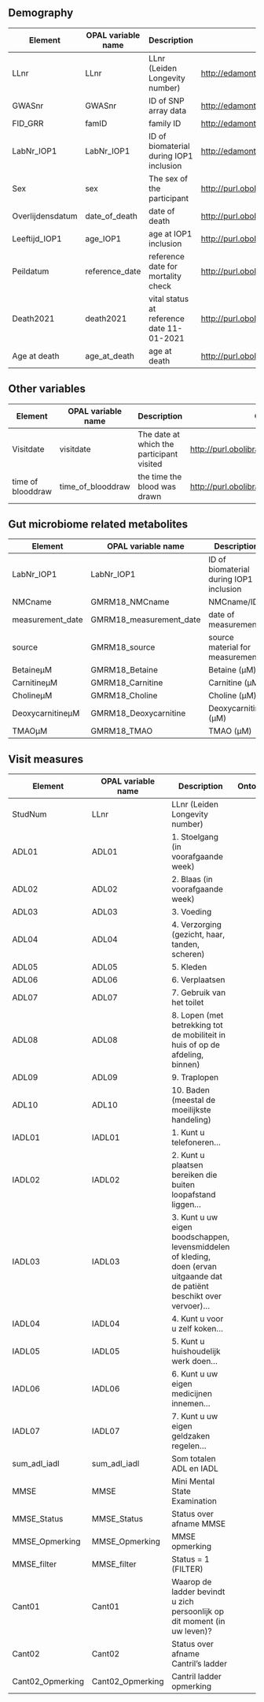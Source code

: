 ## Demography

| Element          | OPAL variable name | Description                               | Ontology                                    | Values | Units |
| ---------------- | ------------------ | ----------------------------------------- | ------------------------------------------- | ------ | ----- |
| LLnr             | LLnr               | LLnr (Leiden Longevity number)            | http://edamontology.org/data_0842           |        |       |
| GWASnr           | GWASnr             | ID of SNP array data                      | http://edamontology.org/data_0842           |        |       |
| FID_GRR          | famID              | family ID                                 | http://edamontology.org/data_0842           |        |       |
| LabNr_IOP1       | LabNr_IOP1         | ID of biomaterial during IOP1 inclusion   | http://edamontology.org/data_0842           |        |       |
| Sex              | sex                | The sex of the participant                | http://purl.obolibrary.org/obo/NCIT_C28421  |        |       |
| Overlijdensdatum | date_of_death      | date of death                             | http://purl.obolibrary.org/obo/NCIT_C70810  |        |       |
| Leeftijd_IOP1    | age_IOP1           | age at IOP1 inclusion                     | http://purl.obolibrary.org/obo/NCIT_C25150  |        |       |
| Peildatum        | reference_date     | reference date for mortality check        | http://purl.obolibrary.org/obo/NCIT_C82518  |        |       |
| Death2021        | death2021          | vital status at reference date 11-01-2021 | http://purl.obolibrary.org/obo/NCIT_C25717  |        |       |
| Age at death     | age_at_death       | age at death                              | http://purl.obolibrary.org/obo/NCIT_C135383 |        |       |

## Other variables

| Element           | OPAL variable name | Description                               | Ontology                                   | Values | Units |
| ----------------- | ------------------ | ----------------------------------------- | ------------------------------------------ | ------ | ----- |
| Visitdate         | visitdate          | The date at which the participant visited | http://purl.obolibrary.org/obo/NCIT_C83031 |        |       |
| time of blooddraw | time_of_blooddraw  | the time the blood was drawn              | http://purl.obolibrary.org/obo/NCIT_C25207 |        |       |

## Gut microbiome related metabolites

| Element          | OPAL variable name      | Description                             | Ontology                                    | Values | Units |
| ---------------- | ----------------------- | --------------------------------------- | ------------------------------------------- | ------ | ----- |
| LabNr_IOP1       | LabNr_IOP1              | ID of biomaterial during IOP1 inclusion | http://edamontology.org/data_3273           |        |       |
| NMCname          | GMRM18_NMCname          | NMCname/ID                              |                                             |        |       |
| measurement_date | GMRM18_measurement_date | date of measurement                     | http://purl.obolibrary.org/obo/OPMI_0000580 |        |       |
| source           | GMRM18_source           | source material for measurement         | http://purl.org/dc/elements/1.1/source      |        |       |
| BetaineµM        | GMRM18_Betaine          | Betaine (µM)                            | http://purl.obolibrary.org/obo/CHEBI_17750  |        | µM    |
| CarnitineµM      | GMRM18_Carnitine        | Carnitine (µM)                          | http://purl.obolibrary.org/obo/CHEBI_17126  |        | µM    |
| CholineµM        | GMRM18_Choline          | Choline (µM)                            | http://purl.obolibrary.org/obo/CHEBI_15354  |        | µM    |
| DeoxycarnitineµM | GMRM18_Deoxycarnitine   | Deoxycarnitine (µM)                     | http://purl.obolibrary.org/obo/CHEBI_16244  |        | µM    |
| TMAOµM           | GMRM18_TMAO             | TMAO (µM)                               | http://purl.obolibrary.org/obo/CHEBI_15724  |        | µM    |

## Visit measures

| Element          | OPAL variable name | Description                                                                                                              | Ontology | Values | Units |
| ---------------- | ------------------ | ------------------------------------------------------------------------------------------------------------------------ | -------- | ------ | ----- |
| StudNum          | LLnr               | LLnr (Leiden Longevity number)                                                                                           |          |        |       |
| ADL01            | ADL01              | 1. Stoelgang (in voorafgaande week)                                                                                      |          |        |       |
| ADL02            | ADL02              | 2. Blaas (in voorafgaande week)                                                                                          |          |        |       |
| ADL03            | ADL03              | 3. Voeding                                                                                                               |          |        |       |
| ADL04            | ADL04              | 4. Verzorging (gezicht, haar, tanden, scheren)                                                                           |          |        |       |
| ADL05            | ADL05              | 5. Kleden                                                                                                                |          |        |       |
| ADL06            | ADL06              | 6. Verplaatsen                                                                                                           |          |        |       |
| ADL07            | ADL07              | 7. Gebruik van het toilet                                                                                                |          |        |       |
| ADL08            | ADL08              | 8. Lopen (met betrekking tot de mobiliteit in huis of op de afdeling, binnen)                                            |          |        |       |
| ADL09            | ADL09              | 9. Traplopen                                                                                                             |          |        |       |
| ADL10            | ADL10              | 10. Baden (meestal de moeilijkste handeling)                                                                             |          |        |       |
| IADL01           | IADL01             | 1. Kunt u telefoneren…                                                                                                   |          |        |       |
| IADL02           | IADL02             | 2. Kunt u plaatsen bereiken die buiten loopafstand liggen…                                                               |          |        |       |
| IADL03           | IADL03             | 3. Kunt u uw eigen boodschappen, levensmiddelen of kleding, doen (ervan uitgaande dat de patiënt beschikt over vervoer)… |          |        |       |
| IADL04           | IADL04             | 4. Kunt u voor u zelf koken…                                                                                             |          |        |       |
| IADL05           | IADL05             | 5. Kunt u huishoudelijk werk doen…                                                                                       |          |        |       |
| IADL06           | IADL06             | 6. Kunt u uw eigen medicijnen innemen…                                                                                   |          |        |       |
| IADL07           | IADL07             | 7. Kunt u uw eigen geldzaken regelen…                                                                                    |          |        |       |
| sum_adl_iadl     | sum_adl_iadl       | Som totalen ADL en IADL                                                                                                  |          |        |       |
| MMSE             | MMSE               | Mini Mental State Examination                                                                                            |          |        |       |
| MMSE_Status      | MMSE_Status        | Status over afname MMSE                                                                                                  |          |        |       |
| MMSE_Opmerking   | MMSE_Opmerking     | MMSE opmerking                                                                                                           |          |        |       |
| MMSE_filter      | MMSE_filter        | Status = 1 (FILTER)                                                                                                      |          |        |       |
| Cant01           | Cant01             | Waarop de ladder bevindt u zich persoonlijk op dit moment (in uw leven)?                                                 |          |        |       |
| Cant02           | Cant02             | Status over afname Cantril’s ladder                                                                                      |          |        |       |
| Cant02_Opmerking | Cant02_Opmerking   | Cantril ladder opmerking                                                                                                 |          |        |       |
